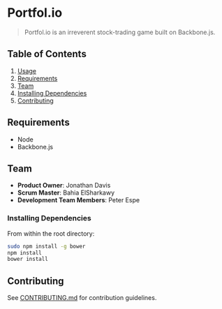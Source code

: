 # Portfol.io

> Portfol.io is an irreverent stock-trading game built on Backbone.js.



## Table of Contents

1. [Usage](#Usage)
1. [Requirements](#requirements)
1. [Team](#team)
1. [Installing Dependencies](#installing-dependencies)
1. [Contributing](#contributing)


## Requirements

- Node
- Backbone.js

## Team

  - __Product Owner__: Jonathan Davis
  - __Scrum Master__: Bahia ElSharkawy
  - __Development Team Members__: Peter Espe

### Installing Dependencies

From within the root directory:

```sh
sudo npm install -g bower
npm install
bower install
```


## Contributing

See [CONTRIBUTING.md](CONTRIBUTING.md) for contribution guidelines.
